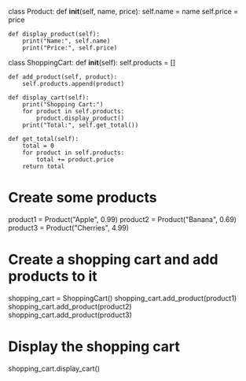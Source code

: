 class Product:
    def __init__(self, name, price):
        self.name = name
        self.price = price

    def display_product(self):
        print("Name:", self.name)
        print("Price:", self.price)


class ShoppingCart:
    def __init__(self):
        self.products = []

    def add_product(self, product):
        self.products.append(product)

    def display_cart(self):
        print("Shopping Cart:")
        for product in self.products:
            product.display_product()
        print("Total:", self.get_total())

    def get_total(self):
        total = 0
        for product in self.products:
            total += product.price
        return total


# Create some products
product1 = Product("Apple", 0.99)
product2 = Product("Banana", 0.69)
product3 = Product("Cherries", 4.99)

# Create a shopping cart and add products to it
shopping_cart = ShoppingCart()
shopping_cart.add_product(product1)
shopping_cart.add_product(product2)
shopping_cart.add_product(product3)

# Display the shopping cart
shopping_cart.display_cart()
